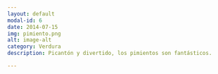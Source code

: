 ```yaml
---
layout: default
modal-id: 6
date: 2014-07-15
img: pimiento.png
alt: image-alt
category: Verdura
description: Picantón y divertido, los pimientos son fantásticos.

---
```


